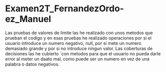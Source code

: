 # Examen2T_FernandezOrdo-ez_Manuel

Las pruebas de valores de limite las he realizado con unos metodos que prueban el codigo y en esas pruebas he realizado operaciones por si el usuario introduce un numero negativo, null, por si mete un numero demasiado grande y por si no introduce ningun valor.
Las coberturas de decisiones las he cubierto `con metodos para que el usuario no pueda darle error al meter un daato mal, como puede ser un numero en vez de una palabra o datos negativos.

